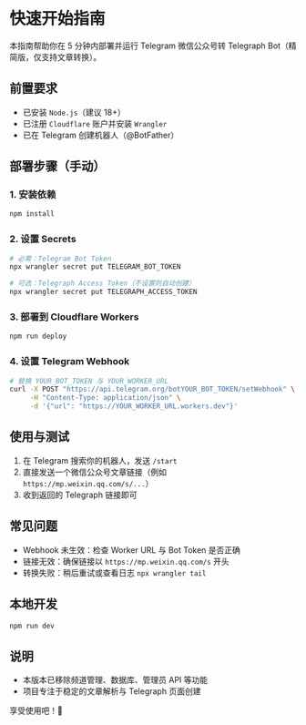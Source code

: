 # 快速开始指南

本指南帮助你在 5 分钟内部署并运行 Telegram 微信公众号转 Telegraph Bot（精简版，仅支持文章转换）。

## 前置要求

- 已安装 `Node.js`（建议 18+）
- 已注册 `Cloudflare` 账户并安装 `Wrangler`
- 已在 Telegram 创建机器人（@BotFather）

## 部署步骤（手动）

### 1. 安装依赖
```bash
npm install
```

### 2. 设置 Secrets
```bash
# 必需：Telegram Bot Token
npx wrangler secret put TELEGRAM_BOT_TOKEN

# 可选：Telegraph Access Token（不设置则自动创建）
npx wrangler secret put TELEGRAPH_ACCESS_TOKEN
```

### 3. 部署到 Cloudflare Workers
```bash
npm run deploy
```

### 4. 设置 Telegram Webhook
```bash
# 替换 YOUR_BOT_TOKEN 与 YOUR_WORKER_URL
curl -X POST "https://api.telegram.org/botYOUR_BOT_TOKEN/setWebhook" \
     -H "Content-Type: application/json" \
     -d '{"url": "https://YOUR_WORKER_URL.workers.dev"}'
```

## 使用与测试

1. 在 Telegram 搜索你的机器人，发送 `/start`
2. 直接发送一个微信公众号文章链接（例如 `https://mp.weixin.qq.com/s/...`）
3. 收到返回的 Telegraph 链接即可

## 常见问题

- Webhook 未生效：检查 Worker URL 与 Bot Token 是否正确
- 链接无效：确保链接以 `https://mp.weixin.qq.com/s` 开头
- 转换失败：稍后重试或查看日志 `npx wrangler tail`

## 本地开发

```bash
npm run dev
```

## 说明

- 本版本已移除频道管理、数据库、管理员 API 等功能
- 项目专注于稳定的文章解析与 Telegraph 页面创建

享受使用吧！🚀